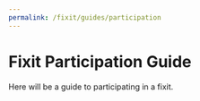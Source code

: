 ```yaml
---
permalink: /fixit/guides/participation
---
```


# Fixit Participation Guide

Here will be a guide to participating in a fixit.
